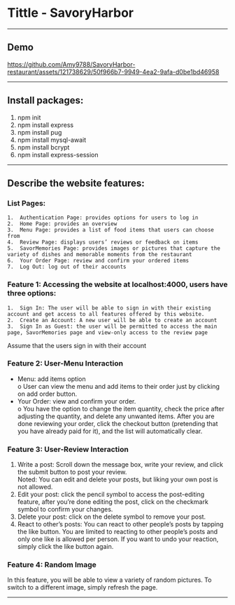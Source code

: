 
# Tittle - SavoryHarbor
------------------------------
## Demo


https://github.com/Amy9788/SavoryHarbor-restaurant/assets/121738629/50f966b7-9949-4ea2-9afa-d0be1bd46958




------------------------------


## Install packages:
  1. npm init
  2. npm install express
  3. npm install pug
  4. npm install mysql-await
  5. npm install bcrypt
  6. npm install express-session
------------------------------


## Describe the website features:

  ### List Pages:
    1.	Authentication Page: provides options for users to log in
    2.	Home Page: provides an overview
    3.	Menu Page: provides a list of food items that users can choose from
    4.	Review Page: displays users’ reviews or feedback on items
    5.	SavorMemories Page: provides images or pictures that capture the variety of dishes and memorable moments from the restaurant
    6.	Your Order Page: review and confirm your ordered items
    7.	Log Out: log out of their accounts

### Feature 1: Accessing the website at localhost:4000, users have three options:
    1.	Sign In: The user will be able to sign in with their existing account and get access to all features offered by this website.
    2.	Create an Account: A new user will be able to create an account
    3.	Sign In as Guest: the user will be permitted to access the main page, SavorMemories page and view-only access to the review page
    
Assume that the users sign in with their account
### Feature 2: User-Menu Interaction
  -	Menu: add items option
	<br />
	 o User can view the menu and add items to their order just by clicking on add order button.
  -	Your Order: view and confirm your order.
    	<br />
    	o You have the option to change the item quantity, check the price after adjusting the quantity, and delete any unwanted items. After you are done reviewing your order, click the checkout button (pretending that you have already paid for it), and the list will automatically clear.
### Feature 3: User-Review Interaction
  1.	Write a post: Scroll down the message box, write your review, and click the submit button to post your review.
  	<br />
  	Noted: You can edit and delete your posts, but liking your own post is not allowed.
  2.	Edit your post: click the pencil symbol to access the post-editing feature, after you’re done editing the post, click on the checkmark symbol to confirm your changes.
  3.	Delete your post: click on the delete symbol to remove your post.
  4.	React to other’s posts: You can react to other people’s posts by tapping the like button. You are limited to reacting to other people’s posts and only one like is allowed per person. If you want to undo your reaction, simply click the like button again. 

### Feature 4: Random Image

In this feature, you will be able to view a variety of random pictures. To switch to a different image, simply refresh the page.

------------------------------


